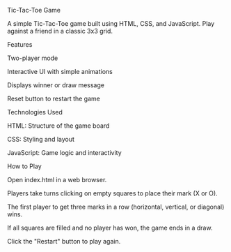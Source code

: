 Tic-Tac-Toe Game

A simple Tic-Tac-Toe game built using HTML, CSS, and JavaScript. Play against a friend in a classic 3x3 grid.

Features

Two-player mode

Interactive UI with simple animations

Displays winner or draw message

Reset button to restart the game

Technologies Used

HTML: Structure of the game board

CSS: Styling and layout

JavaScript: Game logic and interactivity

How to Play

Open index.html in a web browser.

Players take turns clicking on empty squares to place their mark (X or O).

The first player to get three marks in a row (horizontal, vertical, or diagonal) wins.

If all squares are filled and no player has won, the game ends in a draw.

Click the "Restart" button to play again.
